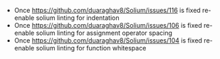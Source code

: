  - Once https://github.com/duaraghav8/Solium/issues/116 is fixed re-enable solium linting for indentation
 - Once https://github.com/duaraghav8/Solium/issues/106 is fixed re-enable solium linting for assignment operator spacing
 - Once https://github.com/duaraghav8/Solium/issues/104 is fixed re-enable solium linting for function whitespace
